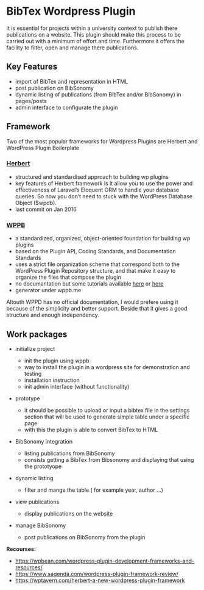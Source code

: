 # BibTex Wordpress Plugin
It is essential for projects within a university context to publish there publications on a website. This plugin should make this process to be carried out with a minimum of effort and time. Furthermore it offers the facility to filter, open and manage there publications.

## Key Features
*   import of BibTex and representation in HTML
*   post publication on BibSonomy
*   dynamic listing of publications (from BibTex and/or BibSonomy) in pages/posts
*   admin interface to configurate the plugin

## Framework
Two of the most popular frameworks for Wordpress Plugins are Herbert and WordPress Plugin Boilerplate 

### [Herbert](https://github.com/getherbert/herbert)
* structured and standardised approach to building wp plugins
* key features of Herbert framework is it allow you to use the power and effectiveness of Laravel’s Eloquent ORM to handle your database queries. So now you don’t need to stuck with the WordPress Database Object ($wpdb).
* last commit on Jan 2016

### [WPPB](https://wppb.io)
* a standardized, organized, object-oriented foundation for building wp plugins
* based on the Plugin API, Coding Standards, and Documentation Standards
* uses a strict file organization scheme that correspond both to the WordPress Plugin Repository structure, and that make it easy to organize the files that compose the plugin
* no documantation but some tutorials available [here](https://scotch.io/tutorials/how-to-build-a-wordpress-plugin-part-1) or [here](https://www.sitepoint.com/wordpress-plugin-boilerplate/)
* generator under wppb.me

Altouth WPPD has no official documentation, I would prefere using it because of the simplicity and better support. Beside that it gives a good structure and enough independency.

## Work packages
* initialize project
    * init the plugin using wppb
    * way to install the plugin in a wordpress site for demonstration and testing
    * installation instruction
    * init admin interface (without functionality)

* prototype
    * it should be possible to upload or input a bibtex file in the settings section that will be used to generate simple table under a specific page
    * with this the plugin is able to convert BibTex to HTML

* BibSonomy integration
    * listing publications from BibSonomy 
    * consists getting a BibTex from Bibsonomy and displaying that using the prototyope

* dynamic listing
    * filter and mange the table ( for example year, author ...)

* view publications
    * display publications on the website

* manage BibSonomy
    * post publications on BibSonomy from the plugin

**Recourses:**

* https://wpbean.com/wordpress-plugin-development-frameworks-and-resources/
* https://www.sagenda.com/wordpress-plugin-framework-review/
* https://wptavern.com/herbert-a-new-wordpress-plugin-framework
